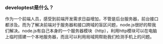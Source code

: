 <h3>developtest是什么？</h3>
<p>作为一个前端人员，感受到前端开发需求日益增加，不管是后台服务器，前台接口都涉及。而为了解决前端对于服务器和接口跨域的盲区问题，node.js很好的帮我们解决。node.js有自己本身的一个服务器模块（http），利用http模块可以在电脑上临时搭建一个本地服务器，而且可以利用局域网帮助我们检测手机上的问题。</p>








